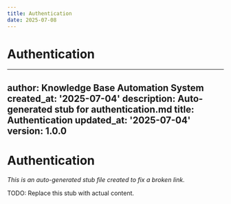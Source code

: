```yaml
---
title: Authentication
date: 2025-07-08
---
```


# Authentication

---
author: Knowledge Base Automation System
created_at: '2025-07-04'
description: Auto-generated stub for authentication.md
title: Authentication
updated_at: '2025-07-04'
version: 1.0.0
---

# Authentication

*This is an auto-generated stub file created to fix a broken link.*

TODO: Replace this stub with actual content.
